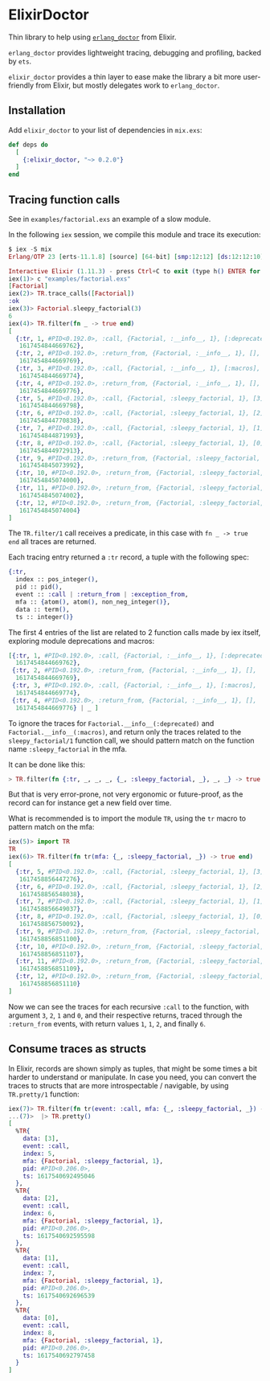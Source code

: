 # ElixirDoctor

Thin library to help using [`erlang_doctor`](https://github.com/chrzaszcz/erlang_doctor) from Elixir.

`erlang_doctor` provides lightweight tracing, debugging and profiling,
backed by `ets`.

`elixir_doctor` provides a thin layer to ease make the library a bit
more user-friendly from Elixir, but mostly delegates work to `erlang_doctor`.

## Installation

Add `elixir_doctor` to your list of dependencies in `mix.exs`:

```elixir
def deps do
  [
    {:elixir_doctor, "~> 0.2.0"}
  ]
end
```

## Tracing function calls

See in `examples/factorial.exs` an example of a slow module.

In the following `iex` session, we compile this module and trace its execution:

```elixir
$ iex -S mix
Erlang/OTP 23 [erts-11.1.8] [source] [64-bit] [smp:12:12] [ds:12:12:10] [async-threads:1] [hipe]

Interactive Elixir (1.11.3) - press Ctrl+C to exit (type h() ENTER for help)
iex(1)> c "examples/factorial.exs"
[Factorial]
iex(2)> TR.trace_calls([Factorial])
:ok
iex(3)> Factorial.sleepy_factorial(3)
6
iex(4)> TR.filter(fn _ -> true end)
[
  {:tr, 1, #PID<0.192.0>, :call, {Factorial, :__info__, 1}, [:deprecated],
   1617454844669762},
  {:tr, 2, #PID<0.192.0>, :return_from, {Factorial, :__info__, 1}, [],
   1617454844669769},
  {:tr, 3, #PID<0.192.0>, :call, {Factorial, :__info__, 1}, [:macros],
   1617454844669774},
  {:tr, 4, #PID<0.192.0>, :return_from, {Factorial, :__info__, 1}, [],
   1617454844669776},
  {:tr, 5, #PID<0.192.0>, :call, {Factorial, :sleepy_factorial, 1}, [3],
   1617454844669798},
  {:tr, 6, #PID<0.192.0>, :call, {Factorial, :sleepy_factorial, 1}, [2],
   1617454844770838},
  {:tr, 7, #PID<0.192.0>, :call, {Factorial, :sleepy_factorial, 1}, [1],
   1617454844871993},
  {:tr, 8, #PID<0.192.0>, :call, {Factorial, :sleepy_factorial, 1}, [0],
   1617454844972913},
  {:tr, 9, #PID<0.192.0>, :return_from, {Factorial, :sleepy_factorial, 1}, 1,
   1617454845073992},
  {:tr, 10, #PID<0.192.0>, :return_from, {Factorial, :sleepy_factorial, 1}, 1,
   1617454845074000},
  {:tr, 11, #PID<0.192.0>, :return_from, {Factorial, :sleepy_factorial, 1}, 2,
   1617454845074002},
  {:tr, 12, #PID<0.192.0>, :return_from, {Factorial, :sleepy_factorial, 1}, 6,
   1617454845074004}
]
```
The `TR.filter/1` call receives a predicate, in this case with `fn _ -> true end`
all traces are returned.

Each tracing entry returned a `:tr` record, a tuple with the following spec:

```elixir
{:tr,
  index :: pos_integer(),
  pid :: pid(),
  event :: :call | :return_from | :exception_from,
  mfa :: {atom(), atom(), non_neg_integer()},
  data :: term(),
  ts :: integer()}
```

The first 4 entries of the list are related to 2 function calls made by iex
itself, exploring module deprecations and macros:

```elixir
[{:tr, 1, #PID<0.192.0>, :call, {Factorial, :__info__, 1}, [:deprecated],
  1617454844669762},
 {:tr, 2, #PID<0.192.0>, :return_from, {Factorial, :__info__, 1}, [],
  1617454844669769},
 {:tr, 3, #PID<0.192.0>, :call, {Factorial, :__info__, 1}, [:macros],
  1617454844669774},
 {:tr, 4, #PID<0.192.0>, :return_from, {Factorial, :__info__, 1}, [],
  1617454844669776} | _ ]
```

To ignore the traces for `Factorial.__info__(:deprecated)` and
`Factorial.__info__(:macros)`, and return only the traces
related to the `sleepy_factorial/1` function call, we should pattern
match on the function name `:sleepy_factorial` in the mfa.

It can be done like this:

```elixir
> TR.filter(fn {:tr, _, _, _, {_, :sleepy_factorial, _}, _, _} -> true end)
```

But that is very error-prone, not very ergonomic or future-proof,
as the record can for instance get a new field over time.

What is recommended is to import the module `TR`, using the `tr` macro
to pattern match on the mfa:

```elixir
iex(5)> import TR
TR
iex(6)> TR.filter(fn tr(mfa: {_, :sleepy_factorial, _}) -> true end)
[
  {:tr, 5, #PID<0.192.0>, :call, {Factorial, :sleepy_factorial, 1}, [3],
   1617458856447276},
  {:tr, 6, #PID<0.192.0>, :call, {Factorial, :sleepy_factorial, 1}, [2],
   1617458856548038},
  {:tr, 7, #PID<0.192.0>, :call, {Factorial, :sleepy_factorial, 1}, [1],
   1617458856649037},
  {:tr, 8, #PID<0.192.0>, :call, {Factorial, :sleepy_factorial, 1}, [0],
   1617458856750092},
  {:tr, 9, #PID<0.192.0>, :return_from, {Factorial, :sleepy_factorial, 1}, 1,
   1617458856851100},
  {:tr, 10, #PID<0.192.0>, :return_from, {Factorial, :sleepy_factorial, 1}, 1,
   1617458856851107},
  {:tr, 11, #PID<0.192.0>, :return_from, {Factorial, :sleepy_factorial, 1}, 2,
   1617458856851109},
  {:tr, 12, #PID<0.192.0>, :return_from, {Factorial, :sleepy_factorial, 1}, 6,
   1617458856851110}
]
```

Now we can see the traces for each recursive `:call` to the function,
with argument `3`, `2`, `1` and `0`, and their respective returns, traced
through the `:return_from` events, with return values `1`, `1`, `2`, and finally `6`.

## Consume traces as structs

In Elixir, records are shown simply as tuples, that might be some times
a bit harder to understand or manipulate. In case you need, you can convert
the traces to structs that are more introspectable / navigable, by using
`TR.pretty/1` function:

```elixir
iex(7)> TR.filter(fn tr(event: :call, mfa: {_, :sleepy_factorial, _}) -> true end) \
...(7)>  |> TR.pretty()
[
  %TR{
    data: [3],
    event: :call,
    index: 5,
    mfa: {Factorial, :sleepy_factorial, 1},
    pid: #PID<0.206.0>,
    ts: 1617540692495046
  },
  %TR{
    data: [2],
    event: :call,
    index: 6,
    mfa: {Factorial, :sleepy_factorial, 1},
    pid: #PID<0.206.0>,
    ts: 1617540692595598
  },
  %TR{
    data: [1],
    event: :call,
    index: 7,
    mfa: {Factorial, :sleepy_factorial, 1},
    pid: #PID<0.206.0>,
    ts: 1617540692696539
  },
  %TR{
    data: [0],
    event: :call,
    index: 8,
    mfa: {Factorial, :sleepy_factorial, 1},
    pid: #PID<0.206.0>,
    ts: 1617540692797458
  }
]
```
